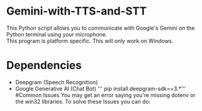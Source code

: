 # Gemini-with-TTS-and-STT
This Python script allows you to communicate with Google's Gemini on the Python terminal using your microphone.  
This program is platform specific. This will only work on Windows.
# Dependencies
- Deepgram (Speech Recognition)
- Google Generative AI (Chat Bot)
''' pip install deepgram-sdk==3.*'''
#Common Issues
You may get an error saying you're missing dotenv or the win32 libraries.
To solve these Issues you can do:

